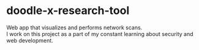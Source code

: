 # doodle-x-research-tool
Web app that visualizes and performs network scans. </br>I work on this project as a part of my constant learning about security and web development.</br>
